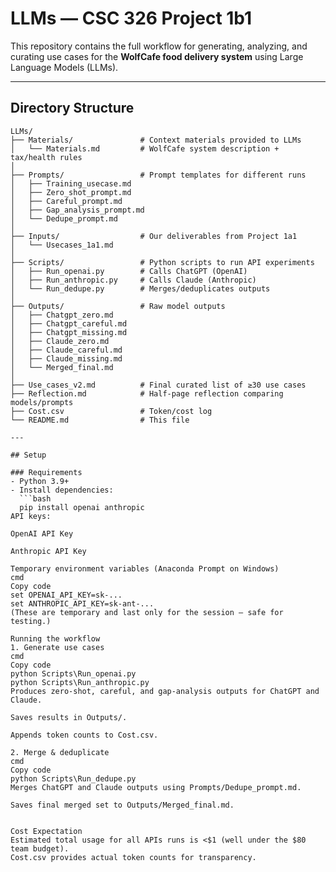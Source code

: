 # LLMs — CSC 326 Project 1b1

This repository contains the full workflow for generating, analyzing, and curating use cases for the **WolfCafe food delivery system** using Large Language Models (LLMs).

---

## Directory Structure
```text
LLMs/
├── Materials/               # Context materials provided to LLMs
│   └── Materials.md         # WolfCafe system description + tax/health rules
│
├── Prompts/                 # Prompt templates for different runs
│   ├── Training_usecase.md
│   ├── Zero_shot_prompt.md
│   ├── Careful_prompt.md
│   ├── Gap_analysis_prompt.md
│   └── Dedupe_prompt.md
│
├── Inputs/                  # Our deliverables from Project 1a1
│   └── Usecases_1a1.md
│
├── Scripts/                 # Python scripts to run API experiments
│   ├── Run_openai.py        # Calls ChatGPT (OpenAI)
│   ├── Run_anthropic.py     # Calls Claude (Anthropic)
│   └── Run_dedupe.py        # Merges/deduplicates outputs
│
├── Outputs/                 # Raw model outputs
│   ├── Chatgpt_zero.md
│   ├── Chatgpt_careful.md
│   ├── Chatgpt_missing.md
│   ├── Claude_zero.md
│   ├── Claude_careful.md
│   ├── Claude_missing.md
│   └── Merged_final.md
│
├── Use_cases_v2.md          # Final curated list of ≥30 use cases
├── Reflection.md            # Half-page reflection comparing models/prompts
├── Cost.csv                 # Token/cost log
└── README.md                # This file

---

## Setup

### Requirements
- Python 3.9+
- Install dependencies:
  ```bash
  pip install openai anthropic
API keys:

OpenAI API Key

Anthropic API Key

Temporary environment variables (Anaconda Prompt on Windows)
cmd
Copy code
set OPENAI_API_KEY=sk-...
set ANTHROPIC_API_KEY=sk-ant-...
(These are temporary and last only for the session — safe for testing.)

Running the workflow
1. Generate use cases
cmd
Copy code
python Scripts\Run_openai.py
python Scripts\Run_anthropic.py
Produces zero-shot, careful, and gap-analysis outputs for ChatGPT and Claude.

Saves results in Outputs/.

Appends token counts to Cost.csv.

2. Merge & deduplicate
cmd
Copy code
python Scripts\Run_dedupe.py
Merges ChatGPT and Claude outputs using Prompts/Dedupe_prompt.md.

Saves final merged set to Outputs/Merged_final.md.


Cost Expectation
Estimated total usage for all APIs runs is <$1 (well under the $80 team budget).
Cost.csv provides actual token counts for transparency.

